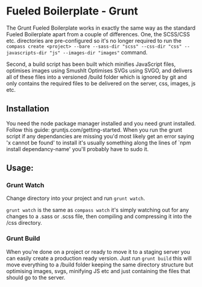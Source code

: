 # Fueled Boilerplate - Grunt

The Grunt Fueled Boilerplate works in exactly the same way as the standard Fueled Boilerplate apart from a couple
of differences.  One, the SCSS/CSS etc. directories are pre-configured so it's no longer required to run the `compass create <project> --bare --sass-dir "scss" --css-dir "css" --javascripts-dir "js" --images-dir "images"` command.

Second, a build script has been built which minifies JavaScript files, optimises images using SmushIt Optimises SVGs using SVGO, and delivers all 
of these files into a versioned /build folder which is ignored by git and only contains the required files to be
delivered on the server, css, images, js etc.

## Installation

You need the node package manager installed and you need grunt installed.  Follow this guide: gruntjs.com/getting-started.  When you run the grunt script
if any dependancies are missing you'd most likely get an error saying 'x cannot be found' to install it's usually something along the lines of `npm install dependancy-name' you'll probably have to sudo it.

## Usage:

### Grunt Watch

Change directory into your project and run `grunt watch`.

`grunt watch` is the same as `compass watch` it's simply watching out for any changes to a .sass or .scss file, then compiling and compressing it into the 
/css directory.

### Grunt Build

When you're done on a project or ready to move it to a staging server you can easily create a production ready version.  Just run `grunt build` this will
move everything to a /build folder keeping the same directory structure but optimising images, svgs, minifying JS etc and just containing the files that 
should go to the server.

